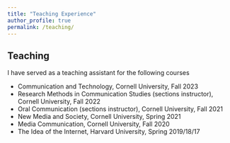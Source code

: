 ```yaml
---
title: "Teaching Experience"  
author_profile: true
permalink: /teaching/                
---
```


## Teaching

I have served as a teaching assistant for the following courses

* Communication and Technology, Cornell University, Fall 2023
* Research Methods in Communication Studies (sections instructor), Cornell University, Fall 2022
* Oral Communication (sections instructor), Cornell University, Fall 2021
* New Media and Society, Cornell University, Spring 2021
* Media Communication, Cornell University, Fall 2020
* The Idea of the Internet, Harvard University, Spring 2019/18/17